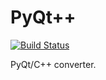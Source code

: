 PyQt++
======

[![Build Status](https://travis-ci.org/mugwort-rc/pyqtpp.svg?branch=master)](https://travis-ci.org/mugwort-rc/pyqtpp)

PyQt/C++ converter.

